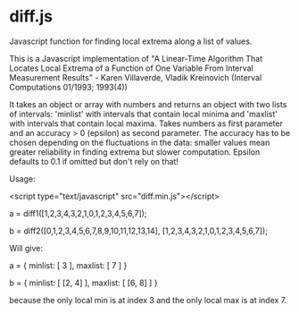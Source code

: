 diff.js
=======

Javascript function for finding local extrema along a list of values.

This is a Javascript implementation of "A Linear-Time Algorithm That
Locates Local Extrema of a Function of One Variable From Interval
Measurement Results" - Karen Villaverde, Vladik Kreinovich
(Interval Computations 01/1993; 1993(4))

It takes an object or array with numbers and returns an object with
two lists of intervals: 'minlist' with intervals that contain local
minima and 'maxlist' with intervals that contain local maxima. Takes
numbers as first parameter and an accuracy > 0 (epsilon) as second
parameter. The accuracy has to be chosen depending on the fluctuations
in the data: smaller values mean greater reliability in finding extrema
but slower computation. 
Epsilon defaults to 0.1 if omitted but don't rely on that!

Usage:

\<script type="text/javascript" src="diff.min.js"\>\</script\>

a = diff1([1,2,3,4,3,2,1,0,1,2,3,4,5,6,7]);

b = diff2([0,1,2,3,4,5,6,7,8,9,10,11,12,13,14], [1,2,3,4,3,2,1,0,1,2,3,4,5,6,7]);

Will give:

a = { minlist: [ 3 ], maxlist: [ 7 ] }

b = { minlist: [ [2, 4] ], maxlist: [ [6, 8] ] }

because the only local min is at index 3 and the only local max is at index 7.

